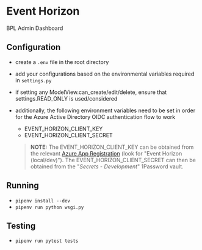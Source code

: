 # Event Horizon

BPL Admin Dashboard

## Configuration

- create a `.env` file in the root directory
- add your configurations based on the environmental variables required in `settings.py`
- if setting any ModelView.can_create/edit/delete, ensure that settings.READ_ONLY is used/considered
- additionally, the following environment variables need to be set in order for the Azure Active Directory OIDC authentication flow to work

  - EVENT_HORIZON_CLIENT_KEY
  - EVENT_HORIZON_CLIENT_SECRET

  > **NOTE:**  The EVENT_HORIZON_CLIENT_KEY can be obtained from the relevant [Azure App Registration](https://portal.azure.com/#blade/Microsoft_AAD_RegisteredApps/ApplicationsListBlade) (look for "Event Horizon (local/dev)"). The EVENT_HORIZON_CLIENT_SECRET can then be obtained from the "_Secrets - Development_" 1Password vault.

## Running

- `pipenv install --dev`
- `pipenv run python wsgi.py`

## Testing

- `pipenv run pytest tests`
